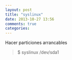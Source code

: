```yaml
---
layout: post
title: "syslinux"
date: 2013-10-27 13:56
comments: true
categories: 
---
```

Hacer particiones arrancables

>$ syslinux /dev/sda1

